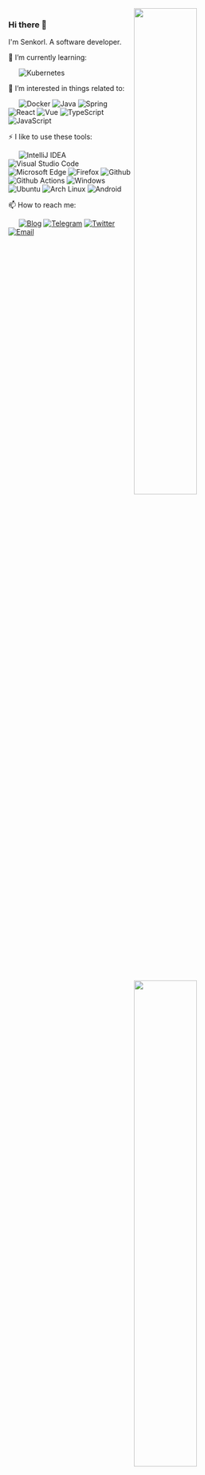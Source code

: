 <a href="https://github.com/senkorl?tab=repositories">
  <img width="50%" align="right" src="https://github-readme-stats.vercel.app/api?username=senkorl&count_private=true&show_icons=true" />
</a>

<a href="https://profile.codersrank.io/user/senkorl/">
  <img width="50%" align="right" src="https://cr-skills-chart-widget.azurewebsites.net/api/api?username=senkorl&skills=Java,CSS,JSON,HTML,JavaScript,Kotlin,Less,PHP,Python,SCSS,Shell,TypeScript,Vue" />
</a>

### Hi there 👋

I'm Senkorl. A software developer.

🌱 I’m currently learning:

&ensp;&ensp;&ensp;![Kubernetes](https://img.shields.io/badge/-Kubernetes-326CE5?style=flat-square&logo=Kubernetes&logoColor=fff)

🎉 I’m interested in things related to:

&ensp;&ensp;&ensp;![Docker](https://img.shields.io/badge/-Docker-2496ED?style=flat-square&logo=Docker&logoColor=fff) ![Java](https://img.shields.io/badge/-Java-007396?style=flat-square&logo=Java&logoColor=fff) ![Spring](https://img.shields.io/badge/-Spring-6DB33F?style=flat-square&logo=Spring&logoColor=fff) ![React](https://img.shields.io/badge/-React-61DAFB?style=flat-square&logo=React&logoColor=000) ![Vue](https://img.shields.io/badge/-Vue-4FC08D?style=flat-square&logo=Vue.js&logoColor=fff) ![TypeScript](https://img.shields.io/badge/-TypeScript-007ACC?style=flat-square&logo=TypeScript&logoColor=fff) ![JavaScript](https://img.shields.io/badge/-JavaScript-F7DF1E?style=flat-square&logo=JavaScript&logoColor=000)

⚡ I like to use these  tools:

&ensp;&ensp;&ensp;![IntelliJ IDEA](https://img.shields.io/badge/-IntelliJ%20IDEA-000000?style=flat-square&logo=IntelliJ%20IDEA&logoColor=fff) ![Visual Studio Code](https://img.shields.io/badge/-Visual%20Studio%20Code-007ACC?style=flat-square&logo=Visual%20Studio%20Code&logoColor=fff) ![Microsoft Edge](https://img.shields.io/badge/-Microsoft%20Edge-0078D7?style=flat-square&logo=Microsoft%20Edge&logoColor=fff) ![Firefox](https://img.shields.io/badge/-Firefox-FF7139?style=flat-square&logo=Firefox&logoColor=fff) ![Github](https://img.shields.io/badge/-Github-181717?style=flat-square&logo=Github&logoColor=fff) ![Github Actions](https://img.shields.io/badge/-Github%20Actions-2088FF?style=flat-square&logo=Github%20Actions&logoColor=fff) ![Windows](https://img.shields.io/badge/-Windows-0078D6?style=flat-square&logo=Windows&logoColor=fff) ![Ubuntu](https://img.shields.io/badge/-Ubuntu-E95420?style=flat-square&logo=Ubuntu&logoColor=fff) ![Arch Linux](https://img.shields.io/badge/-Arch%20Linux-1793D1?style=flat-square&logo=Arch%20Linux&logoColor=fff) ![Android](https://img.shields.io/badge/-Android-3DDC84?style=flat-square&logo=Android&logoColor=fff)

📫 How to reach me: 

&ensp;&ensp;&ensp;[![Blog](https://img.shields.io/badge/-https://senkorl.gitee.io-4B8BF5?style=flat-square&logo=Blogger&logoColor=fff)](https://senkorl.gitee.io) [![Telegram](https://img.shields.io/badge/-https://t.me/senkorl-2CA5E0?style=flat-square&logo=Telegram&logoColor=fff)](https://t.me/senkorl) [![Twitter](https://img.shields.io/badge/-https://twitter.com/senkoool-1DA1F2?style=flat-square&logo=Twitter&logoColor=fff)](https://twitter.com/senkoool) [![Email](https://img.shields.io/badge/-senkorl77@gmail.com-D14836?style=flat-square&logo=Gmail&logoColor=fff)](mailto:senkorl77@gmail.com)

